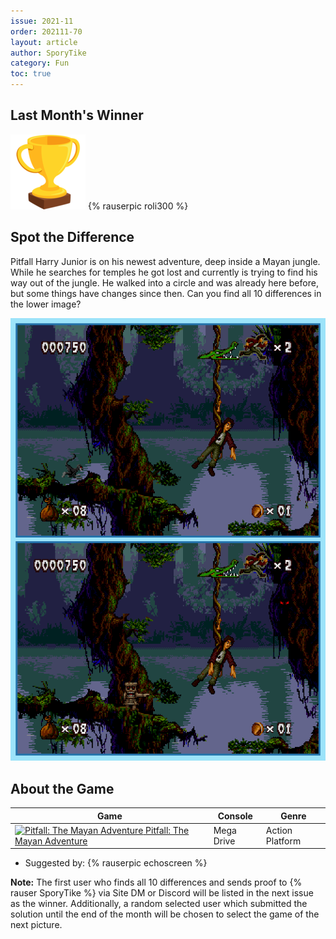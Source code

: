 ```yaml
---
issue: 2021-11
order: 202111-70
layout: article
author: SporyTike
category: Fun
toc: true
---
```


## Last Month's Winner

<div class="bingo-winner">
  <img class="bingo-trophy" src="../../img/trophy.png" alt="trophy" />
  {% rauserpic roli300 %}
</div>


## Spot the Difference

Pitfall Harry Junior is on his newest adventure, deep inside a Mayan jungle. While he searches for temples he got lost and currently is trying to find his way out of the jungle. He walked into a circle and was already here before, but some things have changes since then. Can you find all 10 differences in the lower image?

![spot the difference](img/spot-the-difference.png)

## About the Game

| Game                                                                                                                                                                                                                                                                  | Console    | Genre           |
| --------------------------------------------------------------------------------------------------------------------------------------------------------------------------------------------------------------------------------------------------------------------- | ---------- | --------------- |
| <a class="gameicon-link" href="https://retroachievements.org/game/4389" target="_blank" rel="noopener"> <img class="gameicon" src="https://retroachievements.org/Images/045369.png" alt="Pitfall: The Mayan Adventure"> <span>Pitfall: The Mayan Adventure</span></a> | Mega Drive | Action Platform |

* Suggested by: {% rauserpic echoscreen %}

**Note:** The first user who finds all 10 differences and sends proof to {% rauser SporyTike %} via Site DM or Discord will be listed in the next issue as the winner. Additionally, a random selected user which submitted the solution until the end of the month will be chosen to select the game of the next picture.
